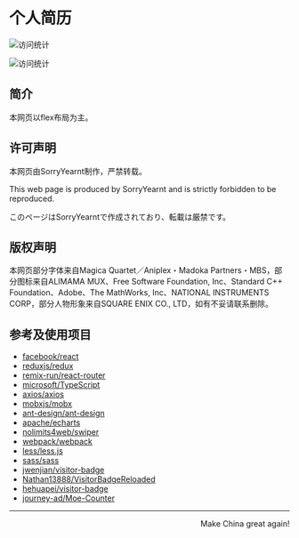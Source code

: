 # 个人简历

[^_^]: # (![访问统计](https://vbr.wocr.tk/badge?page_id=SorryYearnt.sorryyearnt.github.io&color=00cf00))
![访问统计](https://visitor-badge.laobi.icu/badge?page_id=SorryYearnt.sorryyearnt.github.io&right_color=green&left_text=Visitors)

![访问统计](https://count.getloli.com/get/@SorryYearnt.sorryyearnt.github.io?theme=moebooru)

## 简介

本网页以flex布局为主。

## 许可声明

本网页由SorryYearnt制作，严禁转载。

This web page is produced by SorryYearnt and is strictly forbidden to be reproduced.

このページはSorryYearntで作成されており、転載は厳禁です。

## 版权声明

本网页部分字体来自Magica Quartet／Aniplex・Madoka Partners・MBS，部分图标来自ALIMAMA MUX、Free Software Foundation, Inc、Standard C++ Foundation、Adobe、The MathWorks, Inc、NATIONAL INSTRUMENTS CORP，部分人物形象来自SQUARE ENIX CO., LTD，如有不妥请联系删除。

## 参考及使用项目

* [facebook/react](https://github.com/facebook/react)
* [reduxjs/redux](https://github.com/reduxjs/redux)
* [remix-run/react-router](https://github.com/remix-run/react-router)
* [microsoft/TypeScript](https://github.com/microsoft/TypeScript)
* [axios/axios](https://github.com/axios/axios)
* [mobxjs/mobx](https://github.com/mobxjs/mobx)
* [ant-design/ant-design](https://github.com/ant-design/ant-design)
* [apache/echarts](https://github.com/apache/echarts)
* [nolimits4web/swiper](https://github.com/nolimits4web/swiper)
* [webpack/webpack](https://github.com/webpack/webpack)
* [less/less.js](https://github.com/less/less.js)
* [sass/sass](https://github.com/sass/sass)
* [jwenjian/visitor-badge](https://github.com/jwenjian/visitor-badge)
* [Nathan13888/VisitorBadgeReloaded](https://github.com/Nathan13888/VisitorBadgeReloaded)
* [hehuapei/visitor-badge](https://github.com/hehuapei/visitor-badge)
* [journey-ad/Moe-Counter](https://github.com/journey-ad/Moe-Counter)

---
<p align=right>Make China great again!</p>
